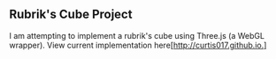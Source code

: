## Rubrik's Cube Project
I am attempting to implement a rubrik's cube using Three.js (a WebGL wrapper).
View current implementation here[http://curtis017.github.io.]
